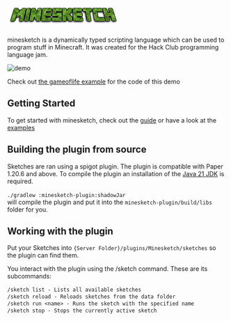 # ![minesketch](./assets/Minesketch.png)

minesketch is a dynamically typed scripting language which can be used to program stuff in
Minecraft.
It was created for the Hack Club programming language jam.

![demo](./assets/demo.gif)

Check out [the gameoflife example](./examples/gameoflife.mcsketch) for the code of this demo

## Getting Started

To get started with minesketch, check out the [guide](./docs/guide.md) or have a look at
the [examples](./examples)

## Building the plugin from source 

Sketches are ran using a spigot plugin. The plugin is compatible with Paper 1.20.6 and above. To
compile the plugin an installation of
the [Java 21 JDK](https://adoptium.net/de/temurin/releases/?os=any&package=jdk&version=21&arch=x64)
is required.

``./gradlew :minesketch-plugin:shadowJar`` \
will compile the plugin and put it into the `minesketch-plugin/build/libs` folder for you.

## Working with the plugin

Put your Sketches into `{Server Folder}/plugins/Minesketch/sketches` so the plugin can find them.

You interact with the plugin using the /sketch command. These are its subcommands:

```
/sketch list - Lists all available sketches
/sketch reload - Reloads sketches from the data folder
/sketch run <name> - Runs the sketch with the specified name
/sketch stop - Stops the currently active sketch
```
